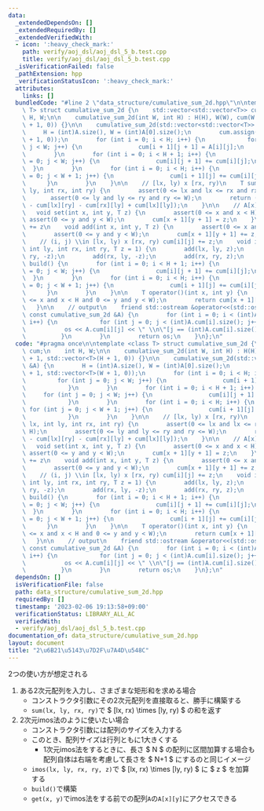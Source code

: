 ```yaml
---
data:
  _extendedDependsOn: []
  _extendedRequiredBy: []
  _extendedVerifiedWith:
  - icon: ':heavy_check_mark:'
    path: verify/aoj_dsl/aoj_dsl_5_b.test.cpp
    title: verify/aoj_dsl/aoj_dsl_5_b.test.cpp
  _isVerificationFailed: false
  _pathExtension: hpp
  _verificationStatusIcon: ':heavy_check_mark:'
  attributes:
    links: []
  bundledCode: "#line 2 \"data_structure/cumulative_sum_2d.hpp\"\n\ntemplate <class\
    \ T> struct cumulative_sum_2d {\n    std::vector<std::vector<T>> cum;\n    int\
    \ H, W;\n\n    cumulative_sum_2d(int W, int H) : H(H), W(W), cum(W + 1, std::vector<T>(H\
    \ + 1, 0)) {}\n\n    cumulative_sum_2d(std::vector<std::vector<T>> &A) {\n   \
    \     H = (int)A.size(), W = (int)A[0].size();\n        cum.assign(H + 1, std::vector<T>(W\
    \ + 1, 0));\n        for (int i = 0; i < H; i++) {\n            for (int j = 0;\
    \ j < W; j++) {\n                cum[i + 1][j + 1] = A[i][j];\n            }\n\
    \        }\n        for (int i = 0; i < H + 1; i++) {\n            for (int j\
    \ = 0; j < W; j++) {\n                cum[i][j + 1] += cum[i][j];\n          \
    \  }\n        }\n        for (int i = 0; i < H; i++) {\n            for (int j\
    \ = 0; j < W + 1; j++) {\n                cum[i + 1][j] += cum[i][j];\n      \
    \      }\n        }\n    }\n\n    // [lx, ly) x [rx, ry)\n    T sum(int lx, int\
    \ ly, int rx, int ry) {\n        assert(0 <= lx and lx <= rx and rx <= H);\n \
    \       assert(0 <= ly and ly <= ry and ry <= W);\n        return (cum[rx][ry]\
    \ - cum[lx][ry] - cum[rx][ly] + cum[lx][ly]);\n    }\n\n    // A[x][y] = z\n \
    \   void set(int x, int y, T z) {\n        assert(0 <= x and x < H);\n       \
    \ assert(0 <= y and y < W);\n        cum[x + 1][y + 1] = z;\n    }\n\n    // A[x][y]\
    \ += z\n    void add(int x, int y, T z) {\n        assert(0 <= x and x < H);\n\
    \        assert(0 <= y and y < W);\n        cum[x + 1][y + 1] += z;\n    }\n\n\
    \    // (i, j) \\in [lx, ly) x [rx, ry) cum[i][j] += z;\n    void imos(int lx,\
    \ int ly, int rx, int ry, T z = 1) {\n        add(lx, ly, z);\n        add(lx,\
    \ ry, -z);\n        add(rx, ly, -z);\n        add(rx, ry, z);\n    }\n\n    void\
    \ build() {\n        for (int i = 0; i < H + 1; i++) {\n            for (int j\
    \ = 0; j < W; j++) {\n                cum[i][j + 1] += cum[i][j];\n          \
    \  }\n        }\n        for (int i = 0; i < H; i++) {\n            for (int j\
    \ = 0; j < W + 1; j++) {\n                cum[i + 1][j] += cum[i][j];\n      \
    \      }\n        }\n    }\n\n    T operator()(int x, int y) {\n        assert(0\
    \ <= x and x < H and 0 <= y and y < W);\n        return cum[x + 1][y + 1];\n \
    \   }\n\n    // output\n    friend std::ostream &operator<<(std::ostream &os,\
    \ const cumulative_sum_2d &A) {\n        for (int i = 0; i < (int)A.cum.size();\
    \ i++) {\n            for (int j = 0; j < (int)A.cum[i].size(); j++) {\n     \
    \           os << A.cum[i][j] << \" \\n\"[j == (int)A.cum[i].size() - 1];\n  \
    \          }\n        }\n        return os;\n    }\n};\n"
  code: "#pragma once\n\ntemplate <class T> struct cumulative_sum_2d {\n    std::vector<std::vector<T>>\
    \ cum;\n    int H, W;\n\n    cumulative_sum_2d(int W, int H) : H(H), W(W), cum(W\
    \ + 1, std::vector<T>(H + 1, 0)) {}\n\n    cumulative_sum_2d(std::vector<std::vector<T>>\
    \ &A) {\n        H = (int)A.size(), W = (int)A[0].size();\n        cum.assign(H\
    \ + 1, std::vector<T>(W + 1, 0));\n        for (int i = 0; i < H; i++) {\n   \
    \         for (int j = 0; j < W; j++) {\n                cum[i + 1][j + 1] = A[i][j];\n\
    \            }\n        }\n        for (int i = 0; i < H + 1; i++) {\n       \
    \     for (int j = 0; j < W; j++) {\n                cum[i][j + 1] += cum[i][j];\n\
    \            }\n        }\n        for (int i = 0; i < H; i++) {\n           \
    \ for (int j = 0; j < W + 1; j++) {\n                cum[i + 1][j] += cum[i][j];\n\
    \            }\n        }\n    }\n\n    // [lx, ly) x [rx, ry)\n    T sum(int\
    \ lx, int ly, int rx, int ry) {\n        assert(0 <= lx and lx <= rx and rx <=\
    \ H);\n        assert(0 <= ly and ly <= ry and ry <= W);\n        return (cum[rx][ry]\
    \ - cum[lx][ry] - cum[rx][ly] + cum[lx][ly]);\n    }\n\n    // A[x][y] = z\n \
    \   void set(int x, int y, T z) {\n        assert(0 <= x and x < H);\n       \
    \ assert(0 <= y and y < W);\n        cum[x + 1][y + 1] = z;\n    }\n\n    // A[x][y]\
    \ += z\n    void add(int x, int y, T z) {\n        assert(0 <= x and x < H);\n\
    \        assert(0 <= y and y < W);\n        cum[x + 1][y + 1] += z;\n    }\n\n\
    \    // (i, j) \\in [lx, ly) x [rx, ry) cum[i][j] += z;\n    void imos(int lx,\
    \ int ly, int rx, int ry, T z = 1) {\n        add(lx, ly, z);\n        add(lx,\
    \ ry, -z);\n        add(rx, ly, -z);\n        add(rx, ry, z);\n    }\n\n    void\
    \ build() {\n        for (int i = 0; i < H + 1; i++) {\n            for (int j\
    \ = 0; j < W; j++) {\n                cum[i][j + 1] += cum[i][j];\n          \
    \  }\n        }\n        for (int i = 0; i < H; i++) {\n            for (int j\
    \ = 0; j < W + 1; j++) {\n                cum[i + 1][j] += cum[i][j];\n      \
    \      }\n        }\n    }\n\n    T operator()(int x, int y) {\n        assert(0\
    \ <= x and x < H and 0 <= y and y < W);\n        return cum[x + 1][y + 1];\n \
    \   }\n\n    // output\n    friend std::ostream &operator<<(std::ostream &os,\
    \ const cumulative_sum_2d &A) {\n        for (int i = 0; i < (int)A.cum.size();\
    \ i++) {\n            for (int j = 0; j < (int)A.cum[i].size(); j++) {\n     \
    \           os << A.cum[i][j] << \" \\n\"[j == (int)A.cum[i].size() - 1];\n  \
    \          }\n        }\n        return os;\n    }\n};\n"
  dependsOn: []
  isVerificationFile: false
  path: data_structure/cumulative_sum_2d.hpp
  requiredBy: []
  timestamp: '2023-02-06 19:13:58+09:00'
  verificationStatus: LIBRARY_ALL_AC
  verifiedWith:
  - verify/aoj_dsl/aoj_dsl_5_b.test.cpp
documentation_of: data_structure/cumulative_sum_2d.hpp
layout: document
title: "2\u6B21\u5143\u7D2F\u7A4D\u548C"
---
```


2つの使い方が想定される
1. ある2次元配列を入力し、さまざまな矩形和を求める場合
    - コンストラクタ引数にその2次元配列を直接取ると、勝手に構築する
    - `sum(lx, ly, rx, ry)`で $ [lx, rx) \times [ly, ry) $ の和を返す
1. 2次元imos法のように使いたい場合
    - コンストラクタ引数には配列のサイズを入力する
    - このとき、配列サイズは行列ともに1大きくする
        - 1次元imos法をするときに、長さ $ N $ の配列に区間加算する場合も配列自体は右端を考慮して長さを $ N+1 $ にするのと同じイメージ
    - `imos(lx, ly, rx, ry, z)`で $ [lx, rx) \times [ly, ry) $ に $ z $ を加算する
    - `build()`で構築
    - `get(x, y)`でimos法をする前での配列`A`の`A[x][y]`にアクセスできる
